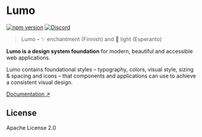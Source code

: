# Lumo

[![npm version](https://badgen.net/npm/v/@vaadin/vaadin-lumo-styles)](https://www.npmjs.com/package/@vaadin/vaadin-lumo-styles)
[![Discord](https://img.shields.io/discord/732335336448852018?label=discord)](https://discord.gg/PHmkCKC)

> Lumo – ✨ enchantment (Finnish) and 🔆 light (Esperanto)

**Lumo is a design system foundation** for modern, beautiful and accessible web applications.

Lumo contains foundational styles – typography, colors, visual style, sizing & spacing and icons – that components and applications can use to achieve a consistent visual design.

[Documentation ↗](https://vaadin.com/docs/latest/styling/lumo)

## License

Apache License 2.0
